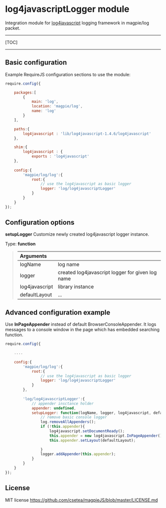 log4javascriptLogger module
=======

Integration module for [log4javascript](http://log4javascript.org/) logging framework in magpie/log packet.


----------


[TOC]


----------


Basic configuration
-----------------

Example RequireJS configuration sections to use the module:

```javascript
require.config({

	packages:[
		{
			main: 'log',
			location: 'magpie/log',
			name: 'log'
		}
	],

	paths:{
		log4javascript : 'lib/log4javascript-1.4.6/log4javascript'
	},

	shim:{
		log4javascript : {
			exports : 'log4javascript'
	},
	
	config:{
		'magpie/log/log':{
			root:{
				// use the log4javascript as basic logger
				logger: 'log/log4javascriptLogger'
			}
		}
	}
});
```
Configuration options
---

**setupLogger** Customize newly created log4javascript logger instance.

 Type: **function**
>Arguments |  |
> :- | :-
>logName | log name
>logger | created log4javascript logger for given log name
>log4javascript | library instance 
>defaultLayout| ...



Advanced configuration example
--------------------------
Use **InPageAppender** instead of default BrowserConsoleAppender. It logs messages to a console window in the page which has embedded searching function.


```javascript
require.config({

	....
 
	config:{
		'magpie/log/log':{
			root:{
				// use the log4javascript as basic logger
				logger: 'log/log4javascriptLogger'
			}
		},
		
		'log/log4javascriptLogger':{
			// appender insctance holder
			appender: undefined,
			setupLogger: function(logName, logger, log4javascript, defaultLayout) {
				// remove basic console logger
				log.removeAllAppenders();
				if (!this.appender){
					log4javascript.setDocumentReady();
					this.appender = new log4javascript.InPageAppender();
					this.appender.setLayout(defaultLayout);
					
				}
				logger.addAppender(this.appender);
			}
		}
	}
});
```

License
---------

MIT license
https://github.com/csetea/magpieJS/blob/master/LICENSE.md